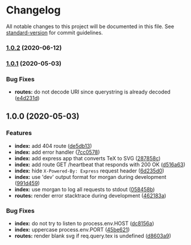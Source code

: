 # Changelog

All notable changes to this project will be documented in this file. See [standard-version](https://github.com/conventional-changelog/standard-version) for commit guidelines.

### [1.0.2](https://github.com/remarkablemark/texsvg-server/compare/v1.0.1...v1.0.2) (2020-06-12)

### [1.0.1](https://github.com/remarkablemark/texsvg-server/compare/v1.0.0...v1.0.1) (2020-05-03)


### Bug Fixes

* **routes:** do not decode URI since querystring is already decoded ([e4d231d](https://github.com/remarkablemark/texsvg-server/commit/e4d231dd530f67125a300eeacbc3a65f5e898b4f))

## 1.0.0 (2020-05-03)


### Features

* **index:** add 404 route ([de5db13](https://github.com/remarkablemark/texsvg-server/commit/de5db13a254b27cea6dcdc1b8542a0b5ccfbf2a5))
* **index:** add error handler ([7cc0578](https://github.com/remarkablemark/texsvg-server/commit/7cc0578cf3c7a9e3c254a7785c674cef26688e68))
* **index:** add express app that converts TeX to SVG ([287858c](https://github.com/remarkablemark/texsvg-server/commit/287858c653c565f28bf5b022c060aa93ce57f524))
* **index:** add route GET /heartbeat that responds with 200 OK ([d516a63](https://github.com/remarkablemark/texsvg-server/commit/d516a636e2ede23221f1ee676044a22dbaff1572))
* **index:** hide `X-Powered-By: Express` request header ([6d235d0](https://github.com/remarkablemark/texsvg-server/commit/6d235d0a1f4cbb24baeb69a7d9ed5fa8f99268c6))
* **index:** use 'dev' output format for morgan during development ([991d459](https://github.com/remarkablemark/texsvg-server/commit/991d4598bae863b02e44d2b254c362afe85eee6d))
* **index:** use morgan to log all requests to stdout ([058458b](https://github.com/remarkablemark/texsvg-server/commit/058458bee4536c80d3bffed6299f63c821381a7d))
* **routes:** render error stacktrace during development ([462183a](https://github.com/remarkablemark/texsvg-server/commit/462183a32c574f9b7a275a821dceb531bbe9b29b))


### Bug Fixes

* **index:** do not try to listen to process.env.HOST ([dc8156a](https://github.com/remarkablemark/texsvg-server/commit/dc8156ae61acdead237e72e029c14f9bccc74dba))
* **index:** uppercase process.env.PORT ([45be621](https://github.com/remarkablemark/texsvg-server/commit/45be621287c41256b0b9bcb52d880fe9a5a048d3))
* **routes:** render blank svg if req.query.tex is undefined ([d8603a9](https://github.com/remarkablemark/texsvg-server/commit/d8603a9cdfaec018d4d77df6be5feece7aacde37))

